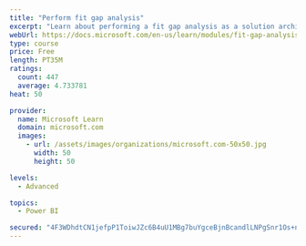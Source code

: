 ```yaml
---
title: "Perform fit gap analysis"
excerpt: "Learn about performing a fit gap analysis as a solution architect for Dynamics 365 and Microsoft Power Platform."
webUrl: https://docs.microsoft.com/en-us/learn/modules/fit-gap-analysis/
type: course
price: Free
length: PT35M
ratings:
  count: 447
  average: 4.733781
heat: 50

provider:
  name: Microsoft Learn
  domain: microsoft.com
  images:
    - url: /assets/images/organizations/microsoft.com-50x50.jpg
      width: 50
      height: 50

levels:
  - Advanced

topics:
  - Power BI

secured: "4F3WDhdtCN1jefpP1ToiwJZc6B4uU1MBg7buYgceBjnBcandlLNPgSnr1Os+n3bu7rH/8HC6Sxxcod+kK8+z8LvVUQEeL+HrJlinJvdgRBoDkKSM1/rye1i3urUqf91WqyNK2aWSpZTze8cWrOSkWuaUakpxhXckgx4qstoubhKS1sqt7gXAJf2scehY0Fxxhth8uMulJqKVCc88izuORF0msz1paLheLCKlWkwYopi9p6ak9WNZ3unMmmSjF/tcwvT+ijnmzmvl8YXuVRjt2sV6bQTsEedXFztyoB3J4+DaBnnPVtkfaZ/9JktBkuh7Na+o5NYRhXrjCVoxWhvY7mjMyACVw5Mi5rkumaweL20n6vN+fy4pEdxymyhIZmI5XdcobRfer+FIicdBxT0n+7bCm8bMdmY/I1pq91JdvcI=;SdmrKuwXHratADtizyPiuw=="
---
```


